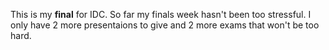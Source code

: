 This is my __final__ for IDC. So far my finals week hasn't been too stressful. 
I only have 2 more presentaions to give and 2 more exams that won't be too hard.  
